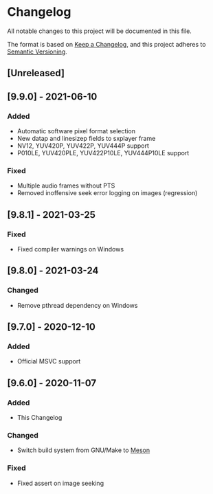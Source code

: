 # Changelog
All notable changes to this project will be documented in this file.

The format is based on [Keep a Changelog](https://keepachangelog.com/en/1.0.0/),
and this project adheres to [Semantic Versioning](https://semver.org/spec/v2.0.0.html).

## [Unreleased]

## [9.9.0] - 2021-06-10
### Added
- Automatic software pixel format selection
- New datap and linesizep fields to sxplayer frame
- NV12, YUV420P, YUV422P, YUV444P support
- P010LE, YUV420PLE, YUV422P10LE, YUV444P10LE support

### Fixed
- Multiple audio frames without PTS
- Removed inoffensive seek error logging on images (regression)

## [9.8.1] - 2021-03-25
### Fixed
- Fixed compiler warnings on Windows

## [9.8.0] - 2021-03-24
### Changed
- Remove pthread dependency on Windows

## [9.7.0] - 2020-12-10
### Added
- Official MSVC support

## [9.6.0] - 2020-11-07
### Added
- This Changelog

### Changed
- Switch build system from GNU/Make to [Meson](https://mesonbuild.com/)

### Fixed
- Fixed assert on image seeking
